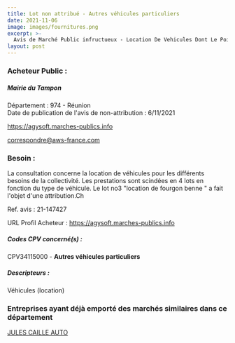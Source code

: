 ```yaml
---
title: Lot non attribué - Autres véhicules particuliers
date: 2021-11-06
image: images/fournitures.png
excerpt: >-
  Avis de Marché Public infructueux - Location De Vehicules Dont Le Poids Total Autorise En Charge N'Excede Pas 3,5 Tonnes (2ème procédure)
layout: post
---
```


### Acheteur Public :
##### Mairie du Tampon
Département : 974 - Réunion<br/>
Date de publication de l'avis de non-attribution : 6/11/2021


https://agysoft.marches-publics.info

correspondre@aws-france.com


### Besoin :

La consultation concerne la location de véhicules pour les différents besoins de la collectivité. Les prestations sont scindées en 4 lots en fonction du type de véhicule. Le lot no3 "location de fourgon benne " a fait l'objet d'une attribution.Ch

Ref. avis : 21-147427

URL Profil Acheteur : https://agysoft.marches-publics.info

##### Codes CPV concerné(s) :
CPV34115000 - **Autres véhicules particuliers** <br/>

##### Descripteurs :
Véhicules (location) <br/>

### Entreprises ayant déjà emporté des marchés similaires dans ce département
<a href="/entreprise-555/siren-399582741">JULES CAILLE AUTO</a><br/><br/>
